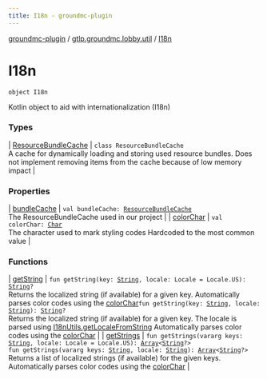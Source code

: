 ```yaml
---
title: I18n - groundmc-plugin
---
```


[groundmc-plugin](../../index.html) / [gtlp.groundmc.lobby.util](../index.html) / [I18n](.)

# I18n

`object I18n`

Kotlin object to aid with internationalization (I18n)

### Types

| [ResourceBundleCache](-resource-bundle-cache/index.html) | `class ResourceBundleCache`<br>A cache for dynamically loading and storing used resource bundles. Does not implement removing items from the cache because of low memory impact |

### Properties

| [bundleCache](bundle-cache.html) | `val bundleCache: `[`ResourceBundleCache`](-resource-bundle-cache/index.html)<br>The ResourceBundleCache used in our project |
| [colorChar](color-char.html) | `val colorChar: `[`Char`](https://kotlinlang.org/api/latest/jvm/stdlib/kotlin/-char/index.html)<br>The character used to mark styling codes Hardcoded to the most common value |

### Functions

| [getString](get-string.html) | `fun getString(key: `[`String`](https://kotlinlang.org/api/latest/jvm/stdlib/kotlin/-string/index.html)`, locale: Locale = Locale.US): `[`String`](https://kotlinlang.org/api/latest/jvm/stdlib/kotlin/-string/index.html)`?`<br>Returns the localized string (if available) for a given key. Automatically parses color codes using the [colorChar](color-char.html)`fun getString(key: `[`String`](https://kotlinlang.org/api/latest/jvm/stdlib/kotlin/-string/index.html)`, locale: `[`String`](https://kotlinlang.org/api/latest/jvm/stdlib/kotlin/-string/index.html)`): `[`String`](https://kotlinlang.org/api/latest/jvm/stdlib/kotlin/-string/index.html)`?`<br>Returns the localized string (if available) for a given key. The locale is parsed using [I18nUtils.getLocaleFromString](../-i18n-utils/get-locale-from-string.html) Automatically parses color codes using the [colorChar](color-char.html) |
| [getStrings](get-strings.html) | `fun getStrings(vararg keys: `[`String`](https://kotlinlang.org/api/latest/jvm/stdlib/kotlin/-string/index.html)`, locale: Locale = Locale.US): `[`Array`](https://kotlinlang.org/api/latest/jvm/stdlib/kotlin/-array/index.html)`<`[`String`](https://kotlinlang.org/api/latest/jvm/stdlib/kotlin/-string/index.html)`?>`<br>`fun getStrings(vararg keys: `[`String`](https://kotlinlang.org/api/latest/jvm/stdlib/kotlin/-string/index.html)`, locale: `[`String`](https://kotlinlang.org/api/latest/jvm/stdlib/kotlin/-string/index.html)`): `[`Array`](https://kotlinlang.org/api/latest/jvm/stdlib/kotlin/-array/index.html)`<`[`String`](https://kotlinlang.org/api/latest/jvm/stdlib/kotlin/-string/index.html)`?>`<br>Returns a list of localized strings (if available) for the given keys. Automatically parses color codes using the [colorChar](color-char.html) |

